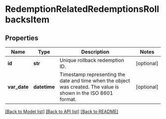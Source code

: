 # RedemptionRelatedRedemptionsRollbacksItem


## Properties

Name | Type | Description | Notes
------------ | ------------- | ------------- | -------------
**id** | **str** | Unique rollback redemption ID. | [optional] 
**var_date** | **datetime** | Timestamp representing the date and time when the object was created. The value is shown in the ISO 8601 format. | [optional] 

[[Back to Model list]](../README.md#documentation-for-models) [[Back to API list]](../README.md#documentation-for-api-endpoints) [[Back to README]](../README.md)


